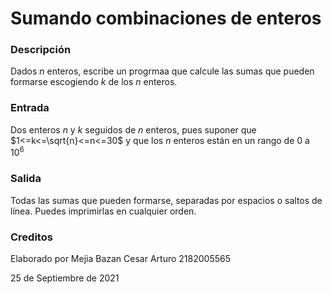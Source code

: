 # Sumando combinaciones de enteros

### Descripción

Dados $n$ enteros, escribe un progrmaa que calcule las sumas que pueden formarse escogiendo $k$ de los $n$ enteros.

### Entrada

Dos enteros $n$ y $k$ seguidos de $n$ enteros, pues suponer que $1<=k<=\sqrt{n}<=n<=30$ y que los $n$ enteros están en un rango de $0$ a $10^6$

### Salida

Todas las sumas que pueden formarse, separadas por espacios o saltos de línea. Puedes imprimirlas en cualquier orden.

### Creditos

Elaborado por Mejia Bazan Cesar Arturo 2182005565

25 de Septiembre de 2021
